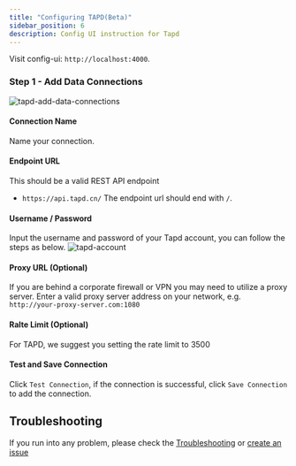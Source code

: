 ```yaml
---
title: "Configuring TAPD(Beta)"
sidebar_position: 6
description: Config UI instruction for Tapd
---
```


Visit config-ui: `http://localhost:4000`.
### Step 1 - Add Data Connections
![tapd-add-data-connections](/img/ConfigUI/tapd-add-data-connections.png)

#### Connection Name
Name your connection.

#### Endpoint URL
This should be a valid REST API endpoint
   - `https://api.tapd.cn/`
The endpoint url should end with `/`.

#### Username / Password
Input the username and password of your Tapd account, you can follow the steps as below.
![tapd-account](/img/ConfigUI/tapd-account.png)

#### Proxy URL (Optional)
If you are behind a corporate firewall or VPN you may need to utilize a proxy server. Enter a valid proxy server address on your network, e.g. `http://your-proxy-server.com:1080`

#### Ralte Limit (Optional)
For TAPD, we suggest you setting the rate limit to 3500

#### Test and Save Connection
Click `Test Connection`, if the connection is successful, click `Save Connection` to add the connection.



## Troubleshooting

If you run into any problem, please check the [Troubleshooting](/Troubleshooting/Configuration.md) or [create an issue](https://github.com/apache/incubator-devlake/issues)
